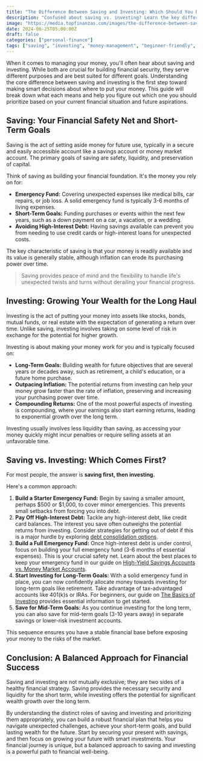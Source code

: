 ```yaml
---
title: "The Difference Between Saving and Investing: Which Should You Do First?"
description: "Confused about saving vs. investing? Learn the key differences and discover which strategy is right for your financial goals, whether short-term or long-term."
image: "https://media.topfinanzas.com/images/the-difference-between-saving-and-investing-which-should-you-do-first.webp"
date: 2024-06-25T05:00:00Z
draft: false
categories: ["personal-finance"]
tags: ["saving", "investing", "money-management", "beginner-friendly", "financial-planning"]
---
```


When it comes to managing your money, you'll often hear about saving and investing. While both are crucial for building financial security, they serve different purposes and are best suited for different goals. Understanding the core difference between saving and investing is the first step toward making smart decisions about where to put your money. This guide will break down what each means and help you figure out which one you should prioritize based on your current financial situation and future aspirations.

## Saving: Your Financial Safety Net and Short-Term Goals

Saving is the act of setting aside money for future use, typically in a secure and easily accessible account like a savings account or money market account. The primary goals of saving are safety, liquidity, and preservation of capital.

Think of saving as building your financial foundation. It's the money you rely on for:

* **Emergency Fund:** Covering unexpected expenses like medical bills, car repairs, or job loss. A solid emergency fund is typically 3-6 months of living expenses.
* **Short-Term Goals:** Funding purchases or events within the next few years, such as a down payment on a car, a vacation, or a wedding.
* **Avoiding High-Interest Debt:** Having savings available can prevent you from needing to use credit cards or high-interest loans for unexpected costs.

The key characteristic of saving is that your money is readily available and its value is generally stable, although inflation can erode its purchasing power over time.

> Saving provides peace of mind and the flexibility to handle life's unexpected twists and turns without derailing your financial progress.

## Investing: Growing Your Wealth for the Long Haul

Investing is the act of putting your money into assets like stocks, bonds, mutual funds, or real estate with the expectation of generating a return over time. Unlike saving, investing involves taking on some level of risk in exchange for the potential for higher growth.

Investing is about making your money work for you and is typically focused on:

* **Long-Term Goals:** Building wealth for future objectives that are several years or decades away, such as retirement, a child's education, or a future home purchase.
* **Outpacing Inflation:** The potential returns from investing can help your money grow faster than the rate of inflation, preserving and increasing your purchasing power over time.
* **Compounding Returns:** One of the most powerful aspects of investing is compounding, where your earnings also start earning returns, leading to exponential growth over the long term.

Investing usually involves less liquidity than saving, as accessing your money quickly might incur penalties or require selling assets at an unfavorable time.

## Saving vs. Investing: Which Comes First?

For most people, the answer is **saving first, then investing.**

Here's a common approach:

1. **Build a Starter Emergency Fund:** Begin by saving a smaller amount, perhaps $500 or $1,000, to cover minor emergencies. This prevents small setbacks from forcing you into debt.
2. **Pay Off High-Interest Debt:** Tackle any high-interest debt, like credit card balances. The interest you save often outweighs the potential returns from investing. Consider strategies for getting out of debt if this is a major hurdle by exploring [debt consolidation options](/personal-finance/should-you-consolidate-debt-comparing-balance-transfers-personal-loans-and-helocs).
3. **Build a Full Emergency Fund:** Once high-interest debt is under control, focus on building your full emergency fund (3-6 months of essential expenses). This is your crucial safety net. Learn about the best places to keep your emergency fund in our guide on [High-Yield Savings Accounts vs. Money Market Accounts](/personal-finance/high-yield-savings-accounts-vs-money-market-accounts-where-to-keep-your-emergency-fund).
4. **Start Investing for Long-Term Goals:** With a solid emergency fund in place, you can now confidently allocate money towards investing for long-term goals like retirement. Take advantage of tax-advantaged accounts like 401(k)s or IRAs. For beginners, our guide on [The Basics of Investing](/personal-finance/the-basics-of-investing-how-to-get-started-without-being-an-expert) provides essential information to get started.
5. **Save for Mid-Term Goals:** As you continue investing for the long term, you can also save for mid-term goals (3-10 years away) in separate savings or lower-risk investment accounts.

This sequence ensures you have a stable financial base before exposing your money to the risks of the market.

## Conclusion: A Balanced Approach for Financial Success

Saving and investing are not mutually exclusive; they are two sides of a healthy financial strategy. Saving provides the necessary security and liquidity for the short term, while investing offers the potential for significant wealth growth over the long term.

By understanding the distinct roles of saving and investing and prioritizing them appropriately, you can build a robust financial plan that helps you navigate unexpected challenges, achieve your short-term goals, and build lasting wealth for the future. Start by securing your present with savings, and then focus on growing your future with smart investments. Your financial journey is unique, but a balanced approach to saving and investing is a powerful path to financial well-being.
